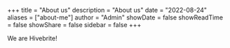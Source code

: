 +++
title = "About us"
description = "About us"
date = "2022-08-24"
aliases = ["about-me"]
author = "Admin"
showDate = false
showReadTime = false
showShare = false
sidebar = false
+++

We are Hivebrite!
